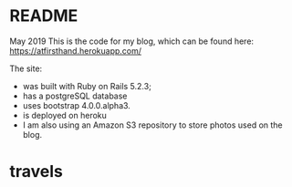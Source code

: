 # README
May 2019
This is the code for my blog, which can be found here:
https://atfirsthand.herokuapp.com/

The site:
-  was built with Ruby on Rails 5.2.3; 
-  has a postgreSQL database
-  uses bootstrap 4.0.0.alpha3.
-  is deployed on heroku
-  I am also using an Amazon S3 repository to store photos used on the blog.

# travels
